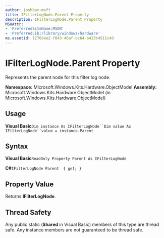 ```yaml
---
author: joshbax-msft
title: IFilterLogNode.Parent Property
description: IFilterLogNode.Parent Property
MSHAttr:
- 'PreferredSiteName:MSDN'
- 'PreferredLib:/library/windows/hardware'
ms.assetid: 1276dee2-f843-40af-bc64-b413b4511c4d
---
```


# IFilterLogNode.Parent Property


Represents the parent node for this filter log node.

**Namespace:** Microsoft.Windows.Kits.Hardware.ObjectModel **Assembly:** Microsoft.Windows.Kits.Hardware.ObjectModel (in Microsoft.Windows.Kits.Hardware.ObjectModel)

## Usage


**Visual Basic**`Dim instance As IFilterLogNode``Dim value As IFilterLogNode``value = instance.Parent`

## Syntax


**Visual Basic**`ReadOnly Property Parent As IFilterLogNode`

**C#**`IFilterLogNode Parent  { get; }`

## Property Value


Returns **IFilterLogNode**.

## Thread Safety


Any public static (**Shared** in Visual Basic) members of this type are thread safe. Any instance members are not guaranteed to be thread safe.

 

 






